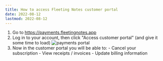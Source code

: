 ```yaml
---
title: How to access Fleeting Notes customer portal
date: 2022-08-12
lastmod: 2022-08-12
---
```

1. Go to https://payments.fleetingnotes.app
2. Log in to your account, then click "Access customer portal" (and give it some time to load)
![payments portal](posts/img/payments-portal.png)
4. Now in the customer portal you will be able to:
	   - Cancel your subscription
	   - View receipts / invoices
	   - Update billing information
